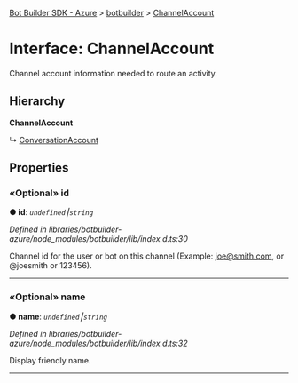 [Bot Builder SDK - Azure](../README.md) > [botbuilder](../modules/botbuilder.md) > [ChannelAccount](../interfaces/botbuilder.channelaccount.md)



# Interface: ChannelAccount


Channel account information needed to route an activity.

## Hierarchy

**ChannelAccount**

↳  [ConversationAccount](botbuilder.conversationaccount.md)









## Properties
<a id="id"></a>

### «Optional» id

**●  id**:  *`undefined`⎮`string`* 

*Defined in libraries/botbuilder-azure/node_modules/botbuilder/lib/index.d.ts:30*



Channel id for the user or bot on this channel (Example: joe@smith.com, or @joesmith or 123456).




___

<a id="name"></a>

### «Optional» name

**●  name**:  *`undefined`⎮`string`* 

*Defined in libraries/botbuilder-azure/node_modules/botbuilder/lib/index.d.ts:32*



Display friendly name.




___


